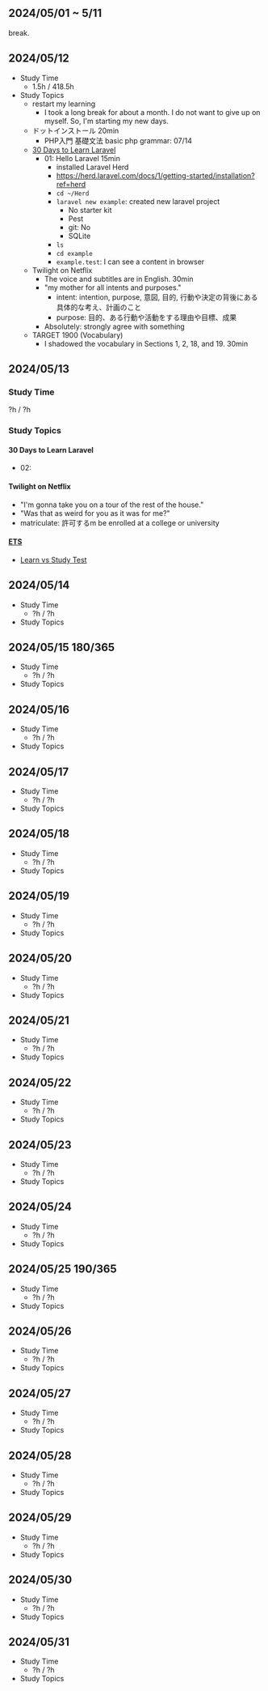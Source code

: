 ## 2024/05/01 ~ 5/11
break.

## 2024/05/12
- Study Time
  - 1.5h / 418.5h
- Study Topics
  - restart my learning
    - I took a long break for about a month. I do not want to give up on myself. So, I'm starting my new days.
  - ドットインストール 20min
    - PHP入門 基礎文法 basic php grammar: 07/14
  - [30 Days to Learn Laravel](https://laracasts.com/series/30-days-to-learn-laravel-11/episodes/1)
    - 01: Hello Laravel 15min
      - installed Laravel Herd
      - https://herd.laravel.com/docs/1/getting-started/installation?ref=herd
      - `cd ~/Herd`
      - `laravel new example`: created new laravel project
        - No starter kit
        - Pest
        - git: No
        - SQLite
      - `ls`
      - `cd example`
      - `example.test`: I can see a content in browser
  - Twilight on Netflix
    - The voice and subtitles are in English. 30min
    - "my mother for all intents and purposes."
      - intent: intention, purpose, 意図, 目的, 行動や決定の背後にある具体的な考え、計画のこと
      - purpose: 目的、ある行動や活動をする理由や目標、成果
    - Absolutely: strongly agree with something
  - TARGET 1900 (Vocabulary)
    - I shadowed the vocabulary in Sections 1, 2, 18, and 19. 30min

## 2024/05/13
### Study Time
?h / ?h
### Study Topics
#### 30 Days to Learn Laravel
- 02: 
#### Twilight on Netflix
- "I'm gonna take you on a tour of the rest of the house."
- "Was that as weird for you as it was for me?"
- matriculate: 許可するm be enrolled at a college or university
#### [ETS](https://englishteststore.net/)
- [Learn vs Study Test](https://englishteststore.net/index.php?option=com_content&view=article&id=14442:learn-vs-study-test&catid=260&Itemid=120)
## 2024/05/14
- Study Time
  - ?h / ?h
- Study Topics

## 2024/05/15 180/365
- Study Time
  - ?h / ?h
- Study Topics

## 2024/05/16
- Study Time
  - ?h / ?h
- Study Topics

## 2024/05/17
- Study Time
  - ?h / ?h
- Study Topics

## 2024/05/18
- Study Time
  - ?h / ?h
- Study Topics

## 2024/05/19
- Study Time
  - ?h / ?h
- Study Topics

## 2024/05/20
- Study Time
  - ?h / ?h
- Study Topics

## 2024/05/21
- Study Time
  - ?h / ?h
- Study Topics

## 2024/05/22
- Study Time
  - ?h / ?h
- Study Topics

## 2024/05/23
- Study Time
  - ?h / ?h
- Study Topics

## 2024/05/24
- Study Time
  - ?h / ?h
- Study Topics

## 2024/05/25 190/365
- Study Time
  - ?h / ?h
- Study Topics

## 2024/05/26
- Study Time
  - ?h / ?h
- Study Topics

## 2024/05/27
- Study Time
  - ?h / ?h
- Study Topics

## 2024/05/28
- Study Time
  - ?h / ?h
- Study Topics

## 2024/05/29
- Study Time
  - ?h / ?h
- Study Topics

## 2024/05/30
- Study Time
  - ?h / ?h
- Study Topics

## 2024/05/31
- Study Time
  - ?h / ?h
- Study Topics
